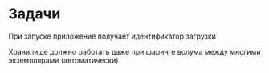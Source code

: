 # Задачи

При запуске приложение получает идентификатор загрузки

Хранилище должно работать даже при шаринге волума между многими экземплярами (автоматически)
